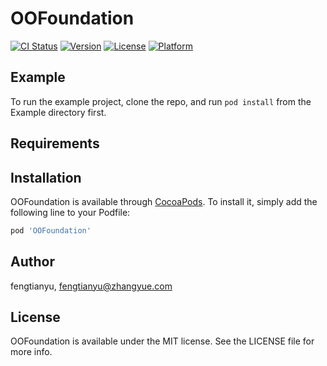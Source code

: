 # OOFoundation

[![CI Status](https://img.shields.io/travis/fengtianyu/OOFoundation.svg?style=flat)](https://travis-ci.org/fengtianyu/OOFoundation)
[![Version](https://img.shields.io/cocoapods/v/OOFoundation.svg?style=flat)](https://cocoapods.org/pods/OOFoundation)
[![License](https://img.shields.io/cocoapods/l/OOFoundation.svg?style=flat)](https://cocoapods.org/pods/OOFoundation)
[![Platform](https://img.shields.io/cocoapods/p/OOFoundation.svg?style=flat)](https://cocoapods.org/pods/OOFoundation)

## Example

To run the example project, clone the repo, and run `pod install` from the Example directory first.

## Requirements

## Installation

OOFoundation is available through [CocoaPods](https://cocoapods.org). To install
it, simply add the following line to your Podfile:

```ruby
pod 'OOFoundation'
```

## Author

fengtianyu, fengtianyu@zhangyue.com

## License

OOFoundation is available under the MIT license. See the LICENSE file for more info.

